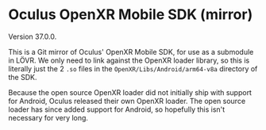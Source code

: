 Oculus OpenXR Mobile SDK (mirror)
===

Version 37.0.0.

This is a Git mirror of Oculus' OpenXR Mobile SDK, for use as a submodule in LÖVR.  We only need to
link against the OpenXR loader library, so this is literally just the 2 `.so` files in the
`OpenXR/Libs/Android/arm64-v8a` directory of the SDK.

Because the open source OpenXR loader did not initially ship with support for Android, Oculus
released their own OpenXR loader.  The open source loader has since added support for Android, so
hopefully this isn't necessary for very long.
